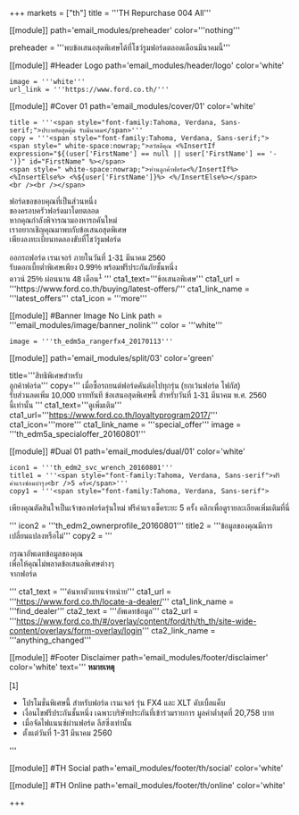 +++
markets = ["th"]
title = '''TH Repurchase 004 All'''

[[module]]
path='email_modules/preheader'
color='''nothing'''

preheader = '''พบข้อเสนอสุดพิเศษได้ที่โชว์รูมฟอร์ดตลอดเดือนมีนาคมนี้'''

[[module]] #Header Logo
path='email_modules/header/logo'
color='white'

	image = '''white'''
	url_link = '''https://www.ford.co.th/'''

[[module]] #Cover 01
path='email_modules/cover/01'
color='white'

	title = '''<span style="font-family:Tahoma, Verdana, Sans-serif;">ประหยัดสุดคุ้ม รับมีนาคม</span>'''
	copy = '''<span style="font-family:Tahoma, Verdana, Sans-serif;">
	<span style=" white-space:nowrap;">สวัสดีคุณ <%InsertIf expression="${(user['FirstName'] == null || user['FirstName'] == '-')}" id="FirstName" %></span>
	<span style=" white-space:nowrap;">ท่านลูกค้าฟอร์ด<%/InsertIf%> <%InsertElse%> <%${user['FirstName']}%> <%/InsertElse%></span>
	<br /><br /></span>

<span style="font-family:Tahoma, Verdana, Sans-serif;">
 <span style="white-space:nowrap;">ฟอร์ดขอขอบคุณที่เป็นส่วนหนึ่ง</span><br>
 <span style="white-space:nowrap;">ของครอบครัวฟอร์ดมาโดยตลอด</span> <br>
		<span style="white-space:nowrap;">หากคุณกำลังพิจารณามองหารถคันใหม่</span> <br>
		<span style="white-space:nowrap;">เราอยากเชิญคุณมาพบกับข้อเสนอสุดพิเศษ</span><br>
		<span style="white-space:nowrap;">เพียงลงทะเบียนทดลองขับที่โชว์รูมฟอร์ด</span><br><br>
		<span style="white-space:nowrap;">ออกรถฟอร์ด เรนเจอร์</span>
		<span style="white-space:nowrap;">ภายในวันที่ 1-31 มีนาคม 2560</span><br> 
		<span style="white-space:nowrap;">รับดอกเบี้ยต่ำพิเศษเพียง 0.99%</span>
		<span style="white-space:nowrap;">พร้อมฟรีประกันภัยชั้นหนึ่ง</span><br>
		<span style="white-space:nowrap;">ดาวน์ 25% ผ่อนนาน 48 เดือน<sup>1</sup></span> 
</span>'''
	cta1_text='''<span style="font-family:Tahoma, Verdana, Sans-serif">ข้อเสนอพิเศษ</span>'''
	cta1_url = '''https://www.ford.co.th/buying/latest-offers/'''
	cta1_link_name = '''latest_offers'''
	cta1_icon = '''more'''

[[module]] #Banner Image No Link
path = '''email_modules/image/banner_nolink'''
color = '''white'''

	image = '''th_edm5a_rangerfx4_20170113'''

[[module]]
path='email_modules/split/03'
color='green'

title='''<span style="font-family:Tahoma, Verdana, Sans-serif">สิทธิพิเศษสำหรับ<br />ลูกค้าฟอร์ด</span>'''
copy='''<span style="font-family:Tahoma, Verdana, Sans-serif;">
	<span style="white-space:nowrap;">เมื่อซื้อรถยนต์ฟอร์ดคันต่อไปทุกรุ่น</span> 
	<span style="white-space:nowrap;">(ยกเว้นฟอร์ด โฟกัส)</span> 
	<span style="white-space:nowrap;">รับส่วนลดเพิ่ม 10,000 บาททันที</span> 
	<span style="white-space:nowrap;">ข้อเสนอสุดพิเศษนี้</span> 
	<span style="white-space:nowrap;">สำหรับวันที่ 1-31 มีนาคม พ.ศ. 2560</span> 
	<span style="white-space:nowrap;">นี้เท่านั้น</span> 
</span>'''
cta1_text='''<span style="font-family:Tahoma, Verdana, Sans-serif">ดูเพิ่มเติม</span>'''
cta1_url='''https://www.ford.co.th/loyaltyprogram2017/'''
cta1_icon='''more'''
cta1_link_name = '''special_offer'''
image = '''th_edm5a_specialoffer_20160801'''

[[module]] #Dual 01
path='email_modules/dual/01'
color='white'

	icon1 = '''th_edm2_svc_wrench_20160801'''
	title1 = '''<span style="font-family:Tahoma, Verdana, Sans-serif">ฟรีค่าแรงซ่อมบำรุง<br />5 ครั้ง</span>'''
	copy1 = '''<span style="font-family:Tahoma, Verdana, Sans-serif">

<span style=" white-space:nowrap;">เพียงคุณตัดสินใจเป็นเจ้าของฟอร์ดรุ่นใหม่</span> 
<span style=" white-space:nowrap;">ฟรีค่าแรงเช็คระยะ 5 ครั้ง</span> 
<span style=" white-space:nowrap;">คลิกเพื่อดูรายละเอียดเพิ่มเติมที่นี่</span>

</span>'''
	icon2 = '''th_edm2_ownerprofile_20160801'''
	title2 = '''<span style="font-family:Tahoma, Verdana, Sans-serif">ข้อมูลของคุณมีการ<br />เปลี่ยนแปลงหรือไม่</span>'''
	copy2 = '''<span style="font-family:Tahoma, Verdana, Sans-serif">

กรุณาอัพเดทข้อมูลของคุณ <br />
<span style=" white-space:nowrap;">เพื่อให้คุณ</span><span style=" white-space:nowrap;">ไม่พลาด</span><span style=" white-space:nowrap;">ข้อเสนอ</span><span style=" white-space:nowrap;">พิเศษ</span>ต่างๆ <br />
<span style=" white-space:nowrap;">จากฟอร์ด</span>

</span>'''
	cta1_text = '''<span style="font-family:Tahoma, Verdana, Sans-serif">ค้นหาตัวแทนจำหน่าย</span>'''
	cta1_url = '''https://www.ford.co.th/locate-a-dealer/'''
	cta1_link_name = '''find_dealer'''
	cta2_text = '''<span style="font-family:Tahoma, Verdana, Sans-serif">อัพเดทข้อมูล</span>'''
	cta2_url = '''https://www.ford.co.th/#/overlay/content/ford/th/th_th/site-wide-content/overlays/form-overlay/login'''
	cta2_link_name = '''anything_changed'''

[[module]] #Footer Disclaimer
path='email_modules/footer/disclaimer'
color='white'
text='''<span style="font-family:Tahoma, Verdana, Sans-serif">
<span style="font-weight:bold">หมายเหตุ</span><br /><br />[1]<br />
<ul>
<li>โปรโมชั่นพิเศษนี้ สำหรับฟอร์ด เรนเจอร์ รุ่น FX4 และ XLT ดับเบิ้ลแค็บ</li>
<li>เงื่อนไขฟรีประกันชั้นหนึ่ง เฉพาะบริษัทประกันที่เข้าร่วมรายการ มูลค่าต่ำสุดที่ 20,758 บาท</li>
<li>เมื่อจัดไฟแนนซ์ผ่านฟอร์ด ลีสซิ่งเท่านั้น</li><li>ตั้งแต่วันที่ 1-31 มีนาคม 2560</li>
</ul>
</span>'''

[[module]] #TH Social
path='email_modules/footer/th/social'
color='white'

[[module]] #TH Online
path='email_modules/footer/th/online'
color='white'

+++
